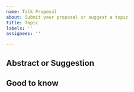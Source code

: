 ```yaml
---
name: Talk Proposal
about: Submit your proposal or suggest a topic
title: Topic
labels: ''
assignees: ''

---
```


## Abstract or Suggestion

<!-- Describe the topic. What is it about? What does it include? What are the main focus points? -->

## Good to know

<!-- Here you can add additional info, e.g. the estimated duration, a second speaker who will be joining you, things you need for the presentation, etc. -->
